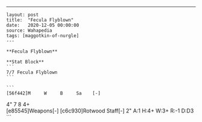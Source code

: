 ---
    layout: post
    title:  "Fecula Flyblown"
    date:   2020-12-05 00:00:00
    source: Wahapedia
    tags: [maggotkin-of-nurgle]
    ---
    
    **Fecula Flyblown**
    
    **Stat Block**
    ```
    7/7 Fecula Flyblown
    ```
    
    ```
    [56f442]M     W     B     Sa    [-]
4"    7     8     4+    
[e85545]Weapons[-]
[c6c930]Rotwood Staff[-]
2"     A:1    H:4+   W:3+   R:-1   D:D3  
    ```
    
    
    